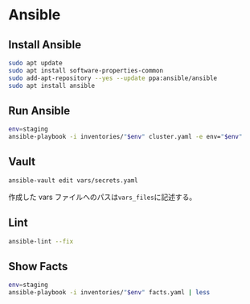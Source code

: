# Ansible

## Install Ansible

```bash
sudo apt update
sudo apt install software-properties-common
sudo add-apt-repository --yes --update ppa:ansible/ansible
sudo apt install ansible
```

## Run Ansible

```bash
env=staging
ansible-playbook -i inventories/"$env" cluster.yaml -e env="$env"
```

## Vault

```bash
ansible-vault edit vars/secrets.yaml
```

作成した vars ファイルへのパスは`vars_files`に記述する。

## Lint

```bash
ansible-lint --fix
```

## Show Facts

```bash
env=staging
ansible-playbook -i inventories/"$env" facts.yaml | less
```
